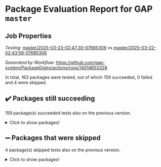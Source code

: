 # Package Evaluation Report for GAP `master`

## Job Properties

*Testing:* [master/2025-03-23-02:47:30-07685306](https://github.com/gap-system/PackageDistro/blob/data/reports/master/2025-03-23-02:47:30-07685306) vs [master/2025-03-22-02:43:59-07685306](https://github.com/gap-system/PackageDistro/blob/data/reports/master/2025-03-22-02:43:59-07685306)

*Generated by Workflow:* https://github.com/gap-system/PackageDistro/actions/runs/14014653326

In total, 163 packages were tested, out of which 159 succeeded, 0 failed and 4 were skipped.

## :heavy_check_mark: Packages still succeeding

159 package(s) succeeded tests also on the previous version.
<details><summary>Click to show packages!</summary>

- 4ti2interface 2024.11-01 [(success)](https://github.com/gap-system/PackageDistro/actions/runs/14014653326/job/39238918139)
- ace 5.6.2 [(success)](https://github.com/gap-system/PackageDistro/actions/runs/14014653326/job/39238920817)
- aclib 1.3.2 [(success)](https://github.com/gap-system/PackageDistro/actions/runs/14014653326/job/39238921277)
- agt 0.3.1 [(success)](https://github.com/gap-system/PackageDistro/actions/runs/14014653326/job/39238921722)
- alco 1.1.1 [(success)](https://github.com/gap-system/PackageDistro/actions/runs/14014653326/job/39238921944)
- alnuth 3.2.1 [(success)](https://github.com/gap-system/PackageDistro/actions/runs/14014653326/job/39238923218)
- anupq 3.3.1 [(success)](https://github.com/gap-system/PackageDistro/actions/runs/14014653326/job/39238924676)
- atlasrep 2.1.9 [(success)](https://github.com/gap-system/PackageDistro/actions/runs/14014653326/job/39238924834)
- autodoc 2023.06.19 [(success)](https://github.com/gap-system/PackageDistro/actions/runs/14014653326/job/39238924948)
- automata 1.16 [(success)](https://github.com/gap-system/PackageDistro/actions/runs/14014653326/job/39238925048)
- automgrp 1.3.3 [(success)](https://github.com/gap-system/PackageDistro/actions/runs/14014653326/job/39238925162)
- autpgrp 1.11 [(success)](https://github.com/gap-system/PackageDistro/actions/runs/14014653326/job/39238925276)
- cap 2025.02-02 [(success)](https://github.com/gap-system/PackageDistro/actions/runs/14014653326/job/39238925385)
- caratinterface 2.3.7 [(success)](https://github.com/gap-system/PackageDistro/actions/runs/14014653326/job/39238925497)
- cddinterface 2024.09.02 [(success)](https://github.com/gap-system/PackageDistro/actions/runs/14014653326/job/39238925645)
- circle 1.6.6 [(success)](https://github.com/gap-system/PackageDistro/actions/runs/14014653326/job/39238925753)
- classicpres 1.22 [(success)](https://github.com/gap-system/PackageDistro/actions/runs/14014653326/job/39238925858)
- cohomolo 1.6.11 [(success)](https://github.com/gap-system/PackageDistro/actions/runs/14014653326/job/39238926026)
- congruence 1.2.7 [(success)](https://github.com/gap-system/PackageDistro/actions/runs/14014653326/job/39238926144)
- corefreesub 0.6 [(success)](https://github.com/gap-system/PackageDistro/actions/runs/14014653326/job/39238926230)
- corelg 1.57 [(success)](https://github.com/gap-system/PackageDistro/actions/runs/14014653326/job/39238926386)
- crime 1.6 [(success)](https://github.com/gap-system/PackageDistro/actions/runs/14014653326/job/39238926494)
- crisp 1.4.6 [(success)](https://github.com/gap-system/PackageDistro/actions/runs/14014653326/job/39238926598)
- crypting 0.10.5 [(success)](https://github.com/gap-system/PackageDistro/actions/runs/14014653326/job/39238926730)
- cryst 4.1.27 [(success)](https://github.com/gap-system/PackageDistro/actions/runs/14014653326/job/39238926836)
- crystcat 1.1.10 [(success)](https://github.com/gap-system/PackageDistro/actions/runs/14014653326/job/39238926935)
- ctbllib 1.3.9 [(success)](https://github.com/gap-system/PackageDistro/actions/runs/14014653326/job/39238927044)
- cubefree 1.20 [(success)](https://github.com/gap-system/PackageDistro/actions/runs/14014653326/job/39238927162)
- curlinterface 2.4.0 [(success)](https://github.com/gap-system/PackageDistro/actions/runs/14014653326/job/39238927254)
- cvec 2.8.3 [(success)](https://github.com/gap-system/PackageDistro/actions/runs/14014653326/job/39238927376)
- datastructures 0.3.1 [(success)](https://github.com/gap-system/PackageDistro/actions/runs/14014653326/job/39238927483)
- deepthought 1.0.8 [(success)](https://github.com/gap-system/PackageDistro/actions/runs/14014653326/job/39238927573)
- design 1.8.2 [(success)](https://github.com/gap-system/PackageDistro/actions/runs/14014653326/job/39238927666)
- difsets 2.3.1 [(success)](https://github.com/gap-system/PackageDistro/actions/runs/14014653326/job/39238927742)
- digraphs 1.10.0 [(success)](https://github.com/gap-system/PackageDistro/actions/runs/14014653326/job/39238927818)
- edim 1.3.8 [(success)](https://github.com/gap-system/PackageDistro/actions/runs/14014653326/job/39238927898)
- example 4.4.0 [(success)](https://github.com/gap-system/PackageDistro/actions/runs/14014653326/job/39238928014)
- examplesforhomalg 2023.10-01 [(success)](https://github.com/gap-system/PackageDistro/actions/runs/14014653326/job/39238928208)
- factint 1.6.3 [(success)](https://github.com/gap-system/PackageDistro/actions/runs/14014653326/job/39238928331)
- ferret 1.0.14 [(success)](https://github.com/gap-system/PackageDistro/actions/runs/14014653326/job/39238928433)
- fga 1.5.0 [(success)](https://github.com/gap-system/PackageDistro/actions/runs/14014653326/job/39238928494)
- fining 1.5.6 [(success)](https://github.com/gap-system/PackageDistro/actions/runs/14014653326/job/39238928584)
- float 1.0.7 [(success)](https://github.com/gap-system/PackageDistro/actions/runs/14014653326/job/39238928655)
- format 1.4.4 [(success)](https://github.com/gap-system/PackageDistro/actions/runs/14014653326/job/39238928719)
- forms 1.2.12 [(success)](https://github.com/gap-system/PackageDistro/actions/runs/14014653326/job/39238928819)
- fplsa 1.2.6 [(success)](https://github.com/gap-system/PackageDistro/actions/runs/14014653326/job/39238928913)
- fr 2.4.13 [(success)](https://github.com/gap-system/PackageDistro/actions/runs/14014653326/job/39238928980)
- francy 2.0.3 [(success)](https://github.com/gap-system/PackageDistro/actions/runs/14014653326/job/39238929137)
- fwtree 1.3 [(success)](https://github.com/gap-system/PackageDistro/actions/runs/14014653326/job/39238929215)
- gapdoc 1.6.7 [(success)](https://github.com/gap-system/PackageDistro/actions/runs/14014653326/job/39238929293)
- gauss 2024.11-01 [(success)](https://github.com/gap-system/PackageDistro/actions/runs/14014653326/job/39238929405)
- gaussforhomalg 2024.08-01 [(success)](https://github.com/gap-system/PackageDistro/actions/runs/14014653326/job/39238929514)
- gbnp 1.1.0 [(success)](https://github.com/gap-system/PackageDistro/actions/runs/14014653326/job/39238929590)
- generalizedmorphismsforcap 2025.02-01 [(success)](https://github.com/gap-system/PackageDistro/actions/runs/14014653326/job/39238929647)
- genss 1.6.9 [(success)](https://github.com/gap-system/PackageDistro/actions/runs/14014653326/job/39238929751)
- gradedmodules 2024.12-01 [(success)](https://github.com/gap-system/PackageDistro/actions/runs/14014653326/job/39238929798)
- gradedringforhomalg 2024.07-01 [(success)](https://github.com/gap-system/PackageDistro/actions/runs/14014653326/job/39238929872)
- grape 4.9.2 [(success)](https://github.com/gap-system/PackageDistro/actions/runs/14014653326/job/39238929969)
- groupoids 1.76 [(success)](https://github.com/gap-system/PackageDistro/actions/runs/14014653326/job/39238930059)
- grpconst 2.6.5 [(success)](https://github.com/gap-system/PackageDistro/actions/runs/14014653326/job/39238930116)
- guarana 0.96.3 [(success)](https://github.com/gap-system/PackageDistro/actions/runs/14014653326/job/39238930195)
- guava 3.20 [(success)](https://github.com/gap-system/PackageDistro/actions/runs/14014653326/job/39238930283)
- hap 1.66 [(success)](https://github.com/gap-system/PackageDistro/actions/runs/14014653326/job/39238930361)
- hapcryst 0.1.15 [(success)](https://github.com/gap-system/PackageDistro/actions/runs/14014653326/job/39238930431)
- hecke 1.5.4 [(success)](https://github.com/gap-system/PackageDistro/actions/runs/14014653326/job/39238930486)
- help 4.0 [(success)](https://github.com/gap-system/PackageDistro/actions/runs/14014653326/job/39238930577)
- homalg 2024.01-01 [(success)](https://github.com/gap-system/PackageDistro/actions/runs/14014653326/job/39238930654)
- homalgtocas 2023.11-01 [(success)](https://github.com/gap-system/PackageDistro/actions/runs/14014653326/job/39238930737)
- ibnp 0.15 [(success)](https://github.com/gap-system/PackageDistro/actions/runs/14014653326/job/39238930797)
- idrel 2.48 [(success)](https://github.com/gap-system/PackageDistro/actions/runs/14014653326/job/39238930853)
- images 1.3.3 [(success)](https://github.com/gap-system/PackageDistro/actions/runs/14014653326/job/39238930899)
- intpic 0.4.0 [(success)](https://github.com/gap-system/PackageDistro/actions/runs/14014653326/job/39238930981)
- io 4.9.1 [(success)](https://github.com/gap-system/PackageDistro/actions/runs/14014653326/job/39238931051)
- io_forhomalg 2023.02-04 [(success)](https://github.com/gap-system/PackageDistro/actions/runs/14014653326/job/39238931113)
- irredsol 1.4.4 [(success)](https://github.com/gap-system/PackageDistro/actions/runs/14014653326/job/39238931201)
- json 2.2.2 [(success)](https://github.com/gap-system/PackageDistro/actions/runs/14014653326/job/39238931290)
- jupyterkernel 1.5.1 [(success)](https://github.com/gap-system/PackageDistro/actions/runs/14014653326/job/39238931393)
- jupyterviz 1.5.6 [(success)](https://github.com/gap-system/PackageDistro/actions/runs/14014653326/job/39238931508)
- kan 1.37 [(success)](https://github.com/gap-system/PackageDistro/actions/runs/14014653326/job/39238931617)
- kbmag 1.5.11 [(success)](https://github.com/gap-system/PackageDistro/actions/runs/14014653326/job/39238931762)
- laguna 3.9.7 [(success)](https://github.com/gap-system/PackageDistro/actions/runs/14014653326/job/39238931860)
- liealgdb 2.2.1 [(success)](https://github.com/gap-system/PackageDistro/actions/runs/14014653326/job/39238931950)
- liepring 2.9.1 [(success)](https://github.com/gap-system/PackageDistro/actions/runs/14014653326/job/39238932003)
- liering 2.4.2 [(success)](https://github.com/gap-system/PackageDistro/actions/runs/14014653326/job/39238932082)
- linearalgebraforcap 2025.02-01 [(success)](https://github.com/gap-system/PackageDistro/actions/runs/14014653326/job/39238932214)
- lins 0.9 [(success)](https://github.com/gap-system/PackageDistro/actions/runs/14014653326/job/39238932308)
- localizeringforhomalg 2023.10-01 [(success)](https://github.com/gap-system/PackageDistro/actions/runs/14014653326/job/39238932401)
- loops 3.4.4 [(success)](https://github.com/gap-system/PackageDistro/actions/runs/14014653326/job/39238932526)
- lpres 1.1.1 [(success)](https://github.com/gap-system/PackageDistro/actions/runs/14014653326/job/39238932608)
- majoranaalgebras 1.5.2 [(success)](https://github.com/gap-system/PackageDistro/actions/runs/14014653326/job/39238932748)
- mapclass 1.4.6 [(success)](https://github.com/gap-system/PackageDistro/actions/runs/14014653326/job/39238932856)
- matgrp 0.71 [(success)](https://github.com/gap-system/PackageDistro/actions/runs/14014653326/job/39238932974)
- matricesforhomalg 2024.11-02 [(success)](https://github.com/gap-system/PackageDistro/actions/runs/14014653326/job/39238933105)
- modisom 3.0.0 [(success)](https://github.com/gap-system/PackageDistro/actions/runs/14014653326/job/39238933222)
- modulepresentationsforcap 2024.09-02 [(success)](https://github.com/gap-system/PackageDistro/actions/runs/14014653326/job/39238933317)
- modules 2024.12-01 [(success)](https://github.com/gap-system/PackageDistro/actions/runs/14014653326/job/39238933423)
- monoidalcategories 2025.01-02 [(success)](https://github.com/gap-system/PackageDistro/actions/runs/14014653326/job/39238933518)
- nconvex 2024.12-01 [(success)](https://github.com/gap-system/PackageDistro/actions/runs/14014653326/job/39238933632)
- nilmat 1.4.2 [(success)](https://github.com/gap-system/PackageDistro/actions/runs/14014653326/job/39238933723)
- nock 1.5 [(success)](https://github.com/gap-system/PackageDistro/actions/runs/14014653326/job/39238933869)
- normalizinterface 1.3.7 [(success)](https://github.com/gap-system/PackageDistro/actions/runs/14014653326/job/39238933968)
- nq 2.5.11 [(success)](https://github.com/gap-system/PackageDistro/actions/runs/14014653326/job/39238934095)
- numericalsgps 1.4.0 [(success)](https://github.com/gap-system/PackageDistro/actions/runs/14014653326/job/39238934186)
- openmath 11.5.3 [(success)](https://github.com/gap-system/PackageDistro/actions/runs/14014653326/job/39238934270)
- orb 5.0.0 [(success)](https://github.com/gap-system/PackageDistro/actions/runs/14014653326/job/39238934398)
- packagemanager 1.6.1 [(success)](https://github.com/gap-system/PackageDistro/actions/runs/14014653326/job/39238934524)
- patternclass 2.4.5 [(success)](https://github.com/gap-system/PackageDistro/actions/runs/14014653326/job/39238934654)
- permut 2.0.5 [(success)](https://github.com/gap-system/PackageDistro/actions/runs/14014653326/job/39238934768)
- polenta 1.3.10 [(success)](https://github.com/gap-system/PackageDistro/actions/runs/14014653326/job/39238934881)
- polymaking 0.8.7 [(success)](https://github.com/gap-system/PackageDistro/actions/runs/14014653326/job/39238934997)
- primgrp 3.4.4 [(success)](https://github.com/gap-system/PackageDistro/actions/runs/14014653326/job/39238935113)
- profiling 2.6.0 [(success)](https://github.com/gap-system/PackageDistro/actions/runs/14014653326/job/39238935276)
- qdistrnd 0.9.5 [(success)](https://github.com/gap-system/PackageDistro/actions/runs/14014653326/job/39238935399)
- qpa 1.35 [(success)](https://github.com/gap-system/PackageDistro/actions/runs/14014653326/job/39238935511)
- quagroup 1.8.4 [(success)](https://github.com/gap-system/PackageDistro/actions/runs/14014653326/job/39238935630)
- radiroot 2.9 [(success)](https://github.com/gap-system/PackageDistro/actions/runs/14014653326/job/39238935732)
- rcwa 4.7.1 [(success)](https://github.com/gap-system/PackageDistro/actions/runs/14014653326/job/39238935854)
- rds 1.8 [(success)](https://github.com/gap-system/PackageDistro/actions/runs/14014653326/job/39238936018)
- recog 1.4.4 [(success)](https://github.com/gap-system/PackageDistro/actions/runs/14014653326/job/39238936231)
- repndecomp 1.3.0 [(success)](https://github.com/gap-system/PackageDistro/actions/runs/14014653326/job/39238936369)
- repsn 3.1.2 [(success)](https://github.com/gap-system/PackageDistro/actions/runs/14014653326/job/39238936493)
- resclasses 4.7.3 [(success)](https://github.com/gap-system/PackageDistro/actions/runs/14014653326/job/39238936653)
- ringsforhomalg 2024.11-02 [(success)](https://github.com/gap-system/PackageDistro/actions/runs/14014653326/job/39238936810)
- sco 2023.08-01 [(success)](https://github.com/gap-system/PackageDistro/actions/runs/14014653326/job/39238936924)
- scscp 2.4.3 [(success)](https://github.com/gap-system/PackageDistro/actions/runs/14014653326/job/39238937075)
- semigroups 5.5.0 [(success)](https://github.com/gap-system/PackageDistro/actions/runs/14014653326/job/39238937202)
- sglppow 2.4 [(success)](https://github.com/gap-system/PackageDistro/actions/runs/14014653326/job/39238937322)
- sgpviz 0.999.6 [(success)](https://github.com/gap-system/PackageDistro/actions/runs/14014653326/job/39238937469)
- simpcomp 2.1.14 [(success)](https://github.com/gap-system/PackageDistro/actions/runs/14014653326/job/39238937585)
- singular 2024.06.03 [(success)](https://github.com/gap-system/PackageDistro/actions/runs/14014653326/job/39238937699)
- sl2reps 1.1 [(success)](https://github.com/gap-system/PackageDistro/actions/runs/14014653326/job/39238937791)
- sla 1.6.2 [(success)](https://github.com/gap-system/PackageDistro/actions/runs/14014653326/job/39238937884)
- smallantimagmas 0.3.0 [(success)](https://github.com/gap-system/PackageDistro/actions/runs/14014653326/job/39238937974)
- smallgrp 1.5.4 [(success)](https://github.com/gap-system/PackageDistro/actions/runs/14014653326/job/39238938078)
- smallsemi 0.7.2 [(success)](https://github.com/gap-system/PackageDistro/actions/runs/14014653326/job/39238938164)
- sonata 2.9.6 [(success)](https://github.com/gap-system/PackageDistro/actions/runs/14014653326/job/39238938307)
- sophus 1.27 [(success)](https://github.com/gap-system/PackageDistro/actions/runs/14014653326/job/39238938436)
- sotgrps 1.3 [(success)](https://github.com/gap-system/PackageDistro/actions/runs/14014653326/job/39238938615)
- spinsym 1.5.2 [(success)](https://github.com/gap-system/PackageDistro/actions/runs/14014653326/job/39238938695)
- standardff 1.0 [(success)](https://github.com/gap-system/PackageDistro/actions/runs/14014653326/job/39238938928)
- symbcompcc 1.3.2 [(success)](https://github.com/gap-system/PackageDistro/actions/runs/14014653326/job/39238939016)
- thelma 1.3 [(success)](https://github.com/gap-system/PackageDistro/actions/runs/14014653326/job/39238939117)
- tomlib 1.2.11 [(success)](https://github.com/gap-system/PackageDistro/actions/runs/14014653326/job/39238939227)
- toolsforhomalg 2024.09-01 [(success)](https://github.com/gap-system/PackageDistro/actions/runs/14014653326/job/39238939336)
- toric 1.9.6 [(success)](https://github.com/gap-system/PackageDistro/actions/runs/14014653326/job/39238939435)
- transgrp 3.6.5 [(success)](https://github.com/gap-system/PackageDistro/actions/runs/14014653326/job/39238939529)
- typeset 1.2.2 [(success)](https://github.com/gap-system/PackageDistro/actions/runs/14014653326/job/39238939656)
- ugaly 4.1.3 [(success)](https://github.com/gap-system/PackageDistro/actions/runs/14014653326/job/39238939770)
- unipot 1.6 [(success)](https://github.com/gap-system/PackageDistro/actions/runs/14014653326/job/39238939890)
- unitlib 4.2.0 [(success)](https://github.com/gap-system/PackageDistro/actions/runs/14014653326/job/39238939986)
- utils 0.85 [(success)](https://github.com/gap-system/PackageDistro/actions/runs/14014653326/job/39238940138)
- uuid 0.7 [(success)](https://github.com/gap-system/PackageDistro/actions/runs/14014653326/job/39238940222)
- walrus 0.9991 [(success)](https://github.com/gap-system/PackageDistro/actions/runs/14014653326/job/39238940314)
- wedderga 4.10.5 [(success)](https://github.com/gap-system/PackageDistro/actions/runs/14014653326/job/39238940406)
- wpe 0.8 [(success)](https://github.com/gap-system/PackageDistro/actions/runs/14014653326/job/39238940503)
- xmod 2.92 [(success)](https://github.com/gap-system/PackageDistro/actions/runs/14014653326/job/39238940599)
- xmodalg 1.23 [(success)](https://github.com/gap-system/PackageDistro/actions/runs/14014653326/job/39238940709)
- yangbaxter 0.10.6 [(success)](https://github.com/gap-system/PackageDistro/actions/runs/14014653326/job/39238940801)
- zeromqinterface 0.16 [(success)](https://github.com/gap-system/PackageDistro/actions/runs/14014653326/job/39238940925)
</details>

## :heavy_minus_sign: Packages that were skipped

4 package(s) skipped tests also on the previous version.
<details><summary>Click to show packages!</summary>

- browse 1.8.21 [(skipped)](https://github.com/gap-system/PackageDistro/actions/runs/14014653326/job/39238778630)
- itc 1.5.1 [(skipped)](https://github.com/gap-system/PackageDistro/actions/runs/14014653326/job/39238778630)
- polycyclic 2.16 [(skipped)](https://github.com/gap-system/PackageDistro/actions/runs/14014653326/job/39238778630)
- xgap 4.32 [(skipped)](https://github.com/gap-system/PackageDistro/actions/runs/14014653326/job/39238778630)
</details>

